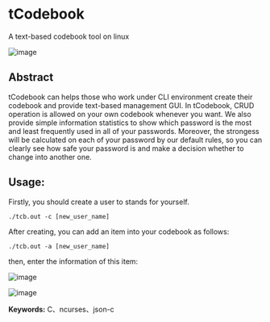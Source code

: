# tCodebook
A text-based codebook tool on linux

![image](https://user-images.githubusercontent.com/35134755/167286193-c8cca7db-8975-494c-bd1c-7277c01f6c6a.png)

## Abstract
  tCodebook can helps those who work under CLI environment create their codebook and provide text-based management GUI.
In tCodebook, CRUD operation is allowed on your own codebook whenever you want. We also provide simple information statistics
to show which password is the most and least frequently used in all of your passwords. Moreover, the strongess will be
calculated on each of your password by our default rules, so you can clearly see how safe your password is and make a decision 
whether to change into another one.

## Usage:
Firstly, you should create a user to stands for yourself.
```
./tcb.out -c [new_user_name]
```

After creating, you can add an item into your codebook as follows:
```
./tcb.out -a [new_user_name]
```
then, enter the information of this item:

![image](https://user-images.githubusercontent.com/35134755/167287751-9eaa9a1f-60af-4d89-891f-1b183112c0bf.png)




![image](https://user-images.githubusercontent.com/35134755/167286376-6d6bed9d-ab3d-4f57-bc98-df0414a7b42b.png)

**Keywords:** C、ncurses、json-c

